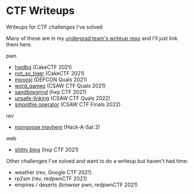 # CTF Writeups

Writeups for CTF challenges I've solved

Many of these are in my [undergrad team's writeup repo](https://github.com/cscosu/ctf-writeups) and I'll just link them here.

pwn

- [hwdbg](https://github.com/cscosu/ctf-writeups/tree/master/2021/cakectf/hwdbg) (CakeCTF 2021)
- [not_so_tiger](https://github.com/cscosu/ctf-writeups/tree/master/2021/cakectf/not_so_tiger) (CakeCTF 2021)
- [mooosl](https://github.com/cscosu/ctf-writeups/tree/master/2021/def_con_quals/mooosl) (DEFCON Quals 2021)
- [word_games](https://github.com/cscosu/ctf-writeups/tree/master/2021/csaw_quals/word_games) (CSAW CTF Quals 2021)
- [sandboxgrind](https://github.com/cscosu/ctf-writeups/tree/master/2021/hxp_ctf/sandboxgrind) (hxp CTF 2021)
- [unsafe-linking](https://github.com/ndrewh/ctf/tree/master/csaw_q_2022/unsafe-linking/) (CSAW CTF Quals 2022)
- [smoothie operator](https://ctf.andrewh.tech/2022/csaw-finals-smoothie/) (CSAW CTF Finals 2022)

rev

- [mongoose mayhem](https://github.com/cscosu/ctf-writeups/tree/master/2021/hack_a_sat/mongoose_mayhem) (Hack-A-Sat 2)

web

- [shitty blog](https://github.com/cscosu/ctf-writeups/tree/master/2021/hxp_ctf/shitty-blog) (hxp CTF 2021)



Other challenges I've solved and want to do a writeup but haven't had time:

- weather (rev, Google CTF 2021)
- rp2sm (rev, redpwnCTF 2021)
- empires / deserts (browser pwn, redpwnCTF 2021)
